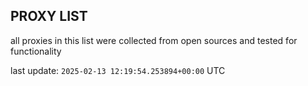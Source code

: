 ## PROXY LIST

all proxies in this list were collected from open sources and tested for functionality

last update: `2025-02-13 12:19:54.253894+00:00` UTC